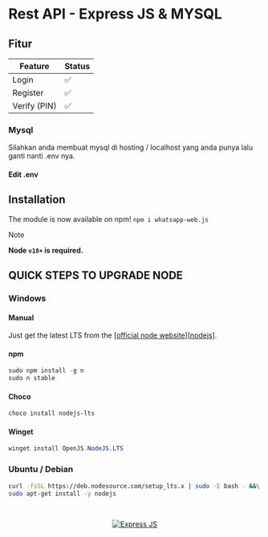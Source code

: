# Rest API - Express JS & MYSQL
## Fitur
| Feature  | Status |
| ------------- | ------------- |
| Login  | ✅  |
| Register  | ✅  |
| Verify (PIN)  | ✅  |

### Mysql
Silahkan anda membuat mysql di hosting / localhost yang anda punya lalu ganti nanti .env nya.

#### Edit .env


## Installation

The module is now available on npm! `npm i whatsapp-web.js`

> [!NOTE]
> **Node ``v18+`` is required.**

## QUICK STEPS TO UPGRADE NODE

### Windows

#### Manual
Just get the latest LTS from the [[official node website](https://nodejs.org/en)][[nodejs](https://nodejs.org/en)].

#### npm
```powershell
sudo npm install -g n
sudo n stable
```

#### Choco
```powershell
choco install nodejs-lts
```

#### Winget
```powershell
winget install OpenJS.NodeJS.LTS
```

### Ubuntu / Debian
```bash
curl -fsSL https://deb.nodesource.com/setup_lts.x | sudo -E bash - &&\
sudo apt-get install -y nodejs
```

<div align="center">
    <br />
    <p>
        <a href="https://wwebjs.dev"><img src="https://cdn.discordapp.com/attachments/984470146603163701/1284459996276588564/dds.JPG?ex=66e6b617&is=66e56497&hm=85cac38dab89f708605779cd1e842a3bf2c36fbfe34072da37a4cc29ebfadd02&" title="Expres.JS" alt="Express JS"/></a>
    </p
    <br />
</div>
